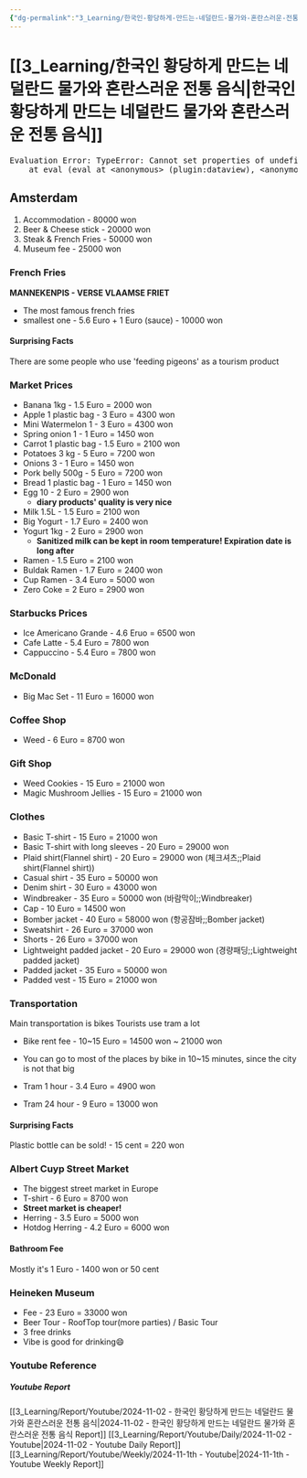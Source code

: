 ```yaml
---
{"dg-permalink":"3_Learning/한국인-황당하게-만드는-네덜란드-물가와-혼란스러운-전통-음식","dg-note-icon":"youtube","created-date":"2024-11-02 10:57:41 pm","date":"2024-11-02","type":"youtube","tags":["youtube","entertainment"],"aliases":null,"youtuber":"상가","channelName":"상가의 안녕히살아보기 Helloing SANGA","link":"https://www.youtube.com/watch?v=LyDEJHhuG0M","img":"https://img.youtube.com/vi/LyDEJHhuG0M/0.jpg","dg-publish":true,"permalink":"/3_Learning/한국인-황당하게-만드는-네덜란드-물가와-혼란스러운-전통-음식/","dgPassFrontmatter":true,"noteIcon":"youtube"}
---
```


# [[3_Learning/한국인 황당하게 만드는 네덜란드 물가와 혼란스러운 전통 음식\|한국인 황당하게 만드는 네덜란드 물가와 혼란스러운 전통 음식]]


<pre class="dataview dataview-error">Evaluation Error: TypeError: Cannot set properties of undefined (setting 'innerHTML')
    at eval (eval at &lt;anonymous&gt; (plugin:dataview), &lt;anonymous&gt;:9:21)</pre>

## Amsterdam 
1. Accommodation - 80000 won
2. Beer & Cheese stick - 20000 won
3. Steak & French Fries - 50000 won
4. Museum fee - 25000 won

### French Fries
**MANNEKENPIS - VERSE VLAAMSE FRIET**
- The most famous french fries
- smallest one - 5.6 Euro + 1 Euro (sauce) - 10000 won

#### Surprising Facts
There are some people who use 'feeding pigeons' as a tourism product

### Market Prices
- Banana 1kg - 1.5 Euro = 2000 won
- Apple 1 plastic bag - 3 Euro = 4300 won
- Mini Watermelon 1 - 3 Euro = 4300 won
- Spring onion 1 - 1 Euro = 1450 won
- Carrot 1 plastic bag - 1.5 Euro = 2100 won
- Potatoes 3 kg - 5 Euro = 7200 won
- Onions 3 - 1 Euro = 1450 won
- Pork belly 500g - 5 Euro = 7200 won
- Bread 1 plastic bag - 1 Euro = 1450 won
- Egg 10 - 2 Euro = 2900 won
	- **diary products' quality is very nice**
- Milk 1.5L - 1.5 Euro = 2100 won
- Big Yogurt - 1.7 Euro = 2400 won
- Yogurt 1kg - 2 Euro = 2900 won
	- **Sanitized milk can be kept in room temperature! Expiration date is long after**
- Ramen - 1.5 Euro = 2100 won
- Buldak Ramen - 1.7 Euro = 2400 won
- Cup Ramen - 3.4 Euro = 5000 won
- Zero Coke = 2 Euro = 2900 won

### Starbucks Prices
- Ice Americano Grande - 4.6 Eruo = 6500 won
- Cafe Latte - 5.4 Euro = 7800 won
- Cappuccino - 5.4 Euro = 7800 won

### McDonald
- Big Mac Set - 11 Euro = 16000 won

### Coffee Shop
- Weed - 6 Euro = 8700 won

### Gift Shop
- Weed Cookies - 15 Euro = 21000 won
- Magic Mushroom Jellies - 15 Euro = 21000 won

### Clothes
- Basic T-shirt - 15 Euro = 21000 won
- Basic T-shirt with long sleeves - 20 Euro = 29000 won
- Plaid shirt(Flannel shirt) - 20 Euro = 29000 won (체크셔츠;;Plaid shirt(Flannel shirt))
- Casual shirt - 35 Euro = 50000 won
- Denim shirt - 30 Euro = 43000 won
- Windbreaker - 35 Euro = 50000 won (바람막이;;Windbreaker)
- Cap - 10 Euro = 14500 won
- Bomber jacket - 40 Euro = 58000 won (항공잠바;;Bomber jacket)
- Sweatshirt - 26 Euro = 37000 won
- Shorts - 26 Euro = 37000 won
- Lightweight padded jacket - 20 Euro = 29000 won (경량패딩;;Lightweight padded jacket)
- Padded jacket - 35 Euro = 50000 won
- Padded vest - 15 Euro = 21000 won

### Transportation
Main transportation is bikes
Tourists use tram a lot

- Bike rent fee - 10~15 Euro = 14500 won ~ 21000 won
- You can go to most of the places by bike in 10~15 minutes, since the city is not that big

- Tram 1 hour - 3.4 Euro = 4900 won
- Tram 24 hour - 9 Euro = 13000 won

#### Surprising Facts
Plastic bottle can be sold!  - 15 cent = 220 won

### Albert Cuyp Street Market
- The biggest street market in Europe
- T-shirt - 6 Euro = 8700 won
- **Street market is cheaper!**
- Herring - 3.5 Euro = 5000 won
- Hotdog Herring - 4.2 Euro = 6000 won

#### Bathroom Fee
Mostly it's 1 Euro - 1400 won or 50 cent

### Heineken Museum
- Fee - 23 Euro = 33000 won
- Beer Tour - RoofTop tour(more parties) / Basic Tour
- 3 free drinks
- Vibe is good for drinking😄 
















### Youtube Reference
##### Youtube Report
[[3_Learning/Report/Youtube/2024-11-02 - 한국인 황당하게 만드는 네덜란드 물가와 혼란스러운 전통 음식\|2024-11-02 - 한국인 황당하게 만드는 네덜란드 물가와 혼란스러운 전통 음식 Report]]
[[3_Learning/Report/Youtube/Daily/2024-11-02 - Youtube\|2024-11-02 - Youtube Daily Report]]
[[3_Learning/Report/Youtube/Weekly/2024-11-1th - Youtube\|2024-11-1th - Youtube Weekly Report]]

